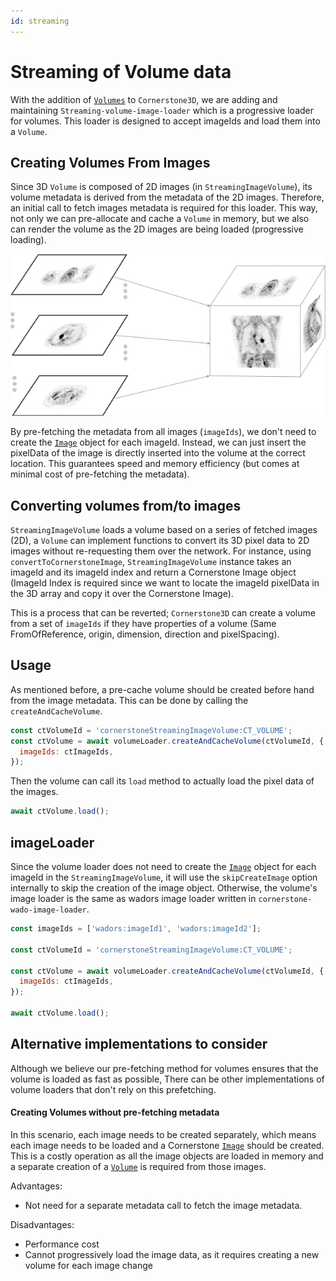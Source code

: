 ```yaml
---
id: streaming
---
```


# Streaming of Volume data

With the addition of [`Volumes`](../cornerstone-core/volumes.md) to `Cornerstone3D`, we are adding and maintaining `Streaming-volume-image-loader`
which is a progressive loader for volumes. This loader is designed to accept imageIds and
load them into a `Volume`.

## Creating Volumes From Images

Since 3D `Volume` is composed of 2D images (in `StreamingImageVolume`), its volume metadata is derived from the metadata of the 2D images.
Therefore, an initial call to fetch images metadata is required for this loader. This way,
not only we can pre-allocate and cache a `Volume` in memory, but we also can render the volume
as the 2D images are being loaded (progressive loading).


![](../../assets/volume-building.png)


By pre-fetching the metadata from all images (`imageIds`), we don't need to create
the [`Image`](../cornerstone-core/images.md) object for each imageId. Instead, we can
just insert the pixelData of the image is directly inserted into the volume
at the correct location. This guarantees speed and memory efficiency (but comes
at minimal cost of pre-fetching the metadata).

## Converting volumes from/to images

`StreamingImageVolume` loads a volume based on a series of fetched images (2D), a `Volume` can implement functions to convert its 3D pixel data to 2D images without re-requesting them over the network. For instance, using `convertToCornerstoneImage`, `StreamingImageVolume` instance takes an imageId and its imageId index and return a Cornerstone Image object (ImageId Index is required since we want to locate the imageId pixelData in the 3D array and copy it over the Cornerstone Image).

This is a process that can be reverted; `Cornerstone3D` can create a volume from a set of `imageIds` if they have properties of a volume (Same FromOfReference, origin, dimension, direction and pixelSpacing).

## Usage

As mentioned before, a pre-cache volume should be created before hand from the image metadata. This can be
done by calling the `createAndCacheVolume`.

```js
const ctVolumeId = 'cornerstoneStreamingImageVolume:CT_VOLUME';
const ctVolume = await volumeLoader.createAndCacheVolume(ctVolumeId, {
  imageIds: ctImageIds,
});
```

Then the volume can call its `load` method to actually load the pixel data of the images.

```js
await ctVolume.load();
```

## imageLoader

Since the volume loader does not need to create the [`Image`](../cornerstone-core/images.md) object for each imageId in
the `StreamingImageVolume`, it will use the `skipCreateImage` option internally to skip the creation of the image object.
Otherwise, the volume's image loader is the same as wadors image loader written in `cornerstone-wado-image-loader`.


```js
const imageIds = ['wadors:imageId1', 'wadors:imageId2'];

const ctVolumeId = 'cornerstoneStreamingImageVolume:CT_VOLUME';

const ctVolume = await volumeLoader.createAndCacheVolume(ctVolumeId, {
  imageIds: ctImageIds,
});

await ctVolume.load();
```

## Alternative implementations to consider

Although we believe our pre-fetching method for volumes ensures that the volume is loaded as fast as possible,
There can be other implementations of volume loaders that don't rely on this prefetching.

#### Creating Volumes without pre-fetching metadata

In this scenario, each image needs to be created separately, which means each image needs to be loaded and a
Cornerstone [`Image`](../cornerstone-core/images.md) should be created. This is a costly operation as all the image
objects are loaded in memory and a separate creation of a [`Volume`](../cornerstone-core/volumes.md) is required from
those images.

Advantages:

- Not need for a separate metadata call to fetch the image metadata.

Disadvantages:

- Performance cost
- Cannot progressively load the image data, as it requires creating a new volume for each image change
